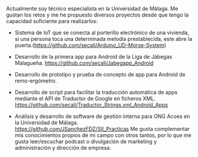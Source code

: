 Actualmente soy técnico especialista en la Universidad de Málaga. 
Me gustan los retos y me he propuesto diversos proyectos desde que tengo la capacidad suficiente para realizarlos:

- Sistema de IoT que se conecta al porterillo electrónico de una vivienda, si una persona toca una determinada melodía prestablecida, este abre la puerta.(https://github.com/secali/Arduino_UD-Morse-System)
- Desarrollo de la primera app para Android de la Liga de Jábegas Malagueña.
https://github.com/secali/Jabegapp_Android
- Desarrollo de prototipo y prueba de concepto de app para Android de remo-ergómetro.

- Desarrollo de script para facilitar la traducción automática de apps mediante el API de Traductor de Google en ficheros XML.
https://github.com/secali/Traductor_Strings.xml_Android_Apps
- Análisis y desarrollo de software de gestión interna para ONG Acoes en la Universidad de Málaga.
https://github.com/JSanchezFDZ/SII_Practicas
Me gusta complementar mis conocimientos propios de mi campo con otros tantos, por lo que me gusta leer/escuchar podcast o divulgación de marketing y administración y dirección de empresa.
